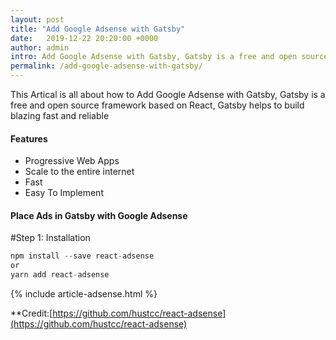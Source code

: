 ```yaml
---
layout: post
title: "Add Google Adsense with Gatsby"
date:   2019-12-22 20:20:00 +0000
author: admin
intro: Add Google Adsense with Gatsby, Gatsby is a free and open source framework based on React, Gatsby helps to build blazing fast and reliable webapps. 
permalink: /add-google-adsense-with-gatsby/
---
```


This Artical is all about how to Add Google Adsense with Gatsby, Gatsby is a free and open source framework based on React, Gatsby helps to build blazing fast and reliable

#### Features
- Progressive Web Apps
- Scale to the entire internet
- Fast
- Easy To Implement

#### Place Ads in Gatsby with Google Adsense
#Step 1: Installation
```javascript
npm install --save react-adsense
or
yarn add react-adsense
```
{% include article-adsense.html %}

**Credit:[https://github.com/hustcc/react-adsense](https://github.com/hustcc/react-adsense)